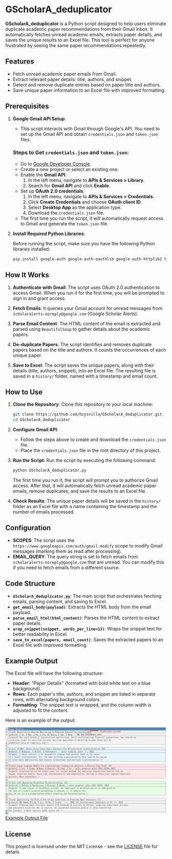 # GScholarA_deduplicator

**GScholarA_deduplicator** is a Python script designed to help users eliminate duplicate academic paper recommendations from their Gmail inbox. It automatically fetches unread academic emails, extracts paper details, and saves the unique results to an Excel file. This tool is perfect for anyone frustrated by seeing the same paper recommendations repeatedly.

## Features

- Fetch unread academic paper emails from Gmail.
- Extract relevant paper details: title, authors, and snippet.
- Detect and remove duplicate entries based on paper title and authors.
- Save unique paper information to an Excel file with improved formatting.

## Prerequisites

1. **Google Gmail API Setup**:
    - This script interacts with Gmail through Google's API. You need to set up the Gmail API and obtain `credentials.json` and `token.json` files.
    
    ### Steps to Get `credentials.json` and `token.json`:
    
    - Go to [Google Developer Console](https://console.developers.google.com/).
    - Create a new project or select an existing one.
    - Enable the **Gmail API**:
        1. In the left menu, navigate to **APIs & Services > Library**.
        2. Search for **Gmail API** and click **Enable**.
    - Set up **OAuth 2.0 credentials**:
        1. In the left menu, navigate to **APIs & Services > Credentials**.
        2. Click **Create Credentials** and choose **OAuth client ID**.
        3. Select **Desktop App** as the application type.
        4. Download the `credentials.json` file.
    - The first time you run the script, it will automatically request access to Gmail and generate the `token.json` file.

2. **Install Required Python Libraries**:

   Before running the script, make sure you have the following Python libraries installed:

   ```bash
   pip install google-auth google-auth-oauthlib google-auth-httplib2 termcolor google-api-python-client openpyxl beautifulsoup4
   ```

## How It Works

1. **Authenticate with Gmail**: 
   The script uses OAuth 2.0 authentication to access Gmail. When you run it for the first time, you will be prompted to sign in and grant access.

2. **Fetch Emails**: 
   It queries your Gmail account for unread messages from `scholaralerts-noreply@google.com` (Google Scholar Alerts). 

3. **Parse Email Content**: 
   The HTML content of the email is extracted and parsed using `BeautifulSoup` to gather details about the academic papers.

4. **De-duplicate Papers**: 
   The script identifies and removes duplicate papers based on the title and authors. It counts the occurrences of each unique paper.

5. **Save to Excel**: 
   The script saves the unique papers, along with their details (title, authors, snippet), into an Excel file. The resulting file is saved in a `history/` folder, named with a timestamp and email count.

## How to Use

1. **Clone the Repository**:
   Clone this repository to your local machine:

   ```bash
   git clone https://github.com/hzysvilla/GScholarA_deduplicator.git
   cd GScholarA_deduplicator
   ```

2. **Configure Gmail API**:
    - Follow the steps above to create and download the `credentials.json` file.
    - Place the `credentials.json` file in the root directory of this project.

3. **Run the Script**:
   Run the script by executing the following command:

   ```bash
   python GScholarA_deduplicator.py
   ```

   The first time you run it, the script will prompt you to authorize Gmail access. After that, it will automatically fetch unread academic paper emails, remove duplicates, and save the results to an Excel file.

4. **Check Results**:
   The unique paper details will be saved in the `history/` folder as an Excel file with a name containing the timestamp and the number of emails processed.

## Configuration

- **SCOPES**: The script uses the `https://www.googleapis.com/auth/gmail.modify` scope to modify Gmail messages (marking them as read after processing).
- **EMAIL_QUERY**: The query string is set to fetch emails from `scholaralerts-noreply@google.com` that are unread. You can modify this if you need to fetch emails from a different source.

## Code Structure

- **`GScholarA_deduplicator.py`**: The main script that orchestrates fetching emails, parsing content, and saving to Excel.
- **`get_email_body(payload)`**: Extracts the HTML body from the email payload.
- **`parse_email_html(html_content)`**: Parses the HTML content to extract paper details.
- **`wrap_snippet(snippet, words_per_line=13)`**: Wraps the snippet text for better readability in Excel.
- **`save_to_excel(papers, email_count)`**: Saves the extracted papers to an Excel file with improved formatting.

## Example Output

The Excel file will have the following structure:

- **Header**: "Paper Details" (formatted with bold white text on a blue background).
- **Rows**: Each paper's title, authors, and snippet are listed in separate rows, with alternating background colors.
- **Formatting**: The snippet text is wrapped, and the column width is adjusted to fit the content.

Here is an example of the output:

![Example Output Figure](./history/output.jpg)
[Example Output File](./history/20250202_22-59-39_110_emails.xlsx)


## License

This project is licensed under the MIT License - see the [LICENSE](LICENSE) file for details.
